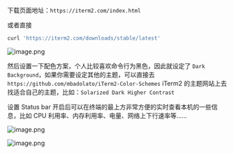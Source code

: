 下载页面地址：`https://iterm2.com/index.html`

或者直接

```bash
curl 'https://iterm2.com/downloads/stable/latest'
```

![image.png](https://upload-images.jianshu.io/upload_images/14623749-ca0d09126289c377.png?imageMogr2/auto-orient/strip%7CimageView2/2/w/1240)

然后设置一下配色方案，个人比较喜欢命令行为黑色，因此就设定了 `Dark Background`，如果你需要设定其他的主题，可以直接去 `https://github.com/mbadolato/iTerm2-Color-Schemes` iTerm2 的主题网站上去找适合自己的主题，比如：`Solarized Dark Higher Contrast`

设置 Status bar 开启后可以在终端的最上方非常方便的实时查看本机的一些信息，比如 CPU 利用率、内存利用率、电量、网络上下行速率等……

![image.png](https://upload-images.jianshu.io/upload_images/14623749-d1a28ee635ea67ef.png?imageMogr2/auto-orient/strip%7CimageView2/2/w/1240)

![image.png](https://upload-images.jianshu.io/upload_images/14623749-58c41934a0076c00.png?imageMogr2/auto-orient/strip%7CimageView2/2/w/1240)